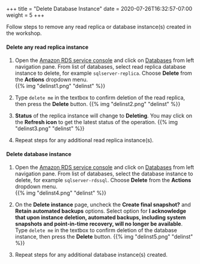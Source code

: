 +++
title = "Delete Database Instance"
date = 2020-07-26T16:32:57-07:00
weight = 5
+++

Follow steps to remove any read replica or database instance(s) created in the workshop.

#### Delete any read replica instance

1. Open the [Amazon RDS  service console](https://console.aws.amazon.com/rds/home) and click on [Databases](https://console.aws.amazon.com/rds/home#databases:) from left navigation pane. From list of databases, select read replica database instance to delete, for example `sqlserver-replica`. Choose **Delete** from the **Actions** dropdown menu.  
{{% img "delinst1.png" "delinst" %}}

2. Type `delete me` in the textbox to confirm deletion of the read replica, then press the **Delete** button.
{{% img "delinst2.png" "delinst" %}}

3. **Status** of the replica instance will change to **Deleting**. You may click on the **Refresh icon** to get the latest status of the operation.
{{% img "delinst3.png" "delinst" %}}

4. Repeat steps for any additional read replica instance(s).

#### Delete database instance

1. Open the [Amazon RDS  service console](https://console.aws.amazon.com/rds/home) and click on [Databases](https://console.aws.amazon.com/rds/home#databases:) from left navigation pane. From list of databases, select the database instance to delete, for example `sqlserver-rdssql`. Choose **Delete** from the **Actions** dropdown menu.  
{{% img "delinst4.png" "delinst" %}}

2. On the **Delete instance** page, uncheck the **Create final snapshot?** and **Retain automated backups** options. Select option for **I acknowledge that upon instance deletion, automated backups, including system snapshots and point-in-time recovery, will no longer be available**. Type `delete me` in the textbox to confirm deletion of the database instance, then press the **Delete** button.
{{% img "delinst5.png" "delinst" %}}

3. Repeat steps for any additional database instance(s) created.
